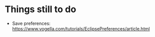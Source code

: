 # Things still to do




- Save preferences: https://www.vogella.com/tutorials/EclipsePreferences/article.html


